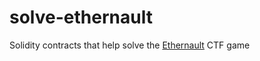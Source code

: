 # solve-ethernault
Solidity contracts that help solve the [Ethernault](https://ethernaut.openzeppelin.com/) CTF game
